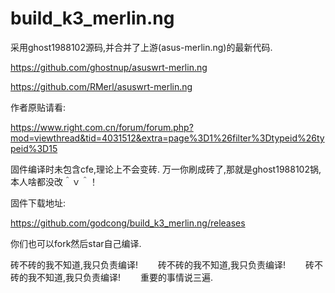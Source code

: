 # build_k3_merlin.ng

采用ghost1988102源码,并合并了上游(asus-merlin.ng)的最新代码.


https://github.com/ghostnup/asuswrt-merlin.ng


https://github.com/RMerl/asuswrt-merlin.ng

作者原贴请看:


https://www.right.com.cn/forum/forum.php?mod=viewthread&tid=4031512&extra=page%3D1%26filter%3Dtypeid%26typeid%3D15

固件编译时未包含cfe,理论上不会变砖.
万一你刷成砖了,那就是ghost1988102锅,本人啥都没改＾ｖ＾！


固件下载地址:

https://github.com/godcong/build_k3_merlin.ng/releases

你们也可以fork然后star自己编译.

砖不砖的我不知道,我只负责编译!　　
砖不砖的我不知道,我只负责编译!　　
砖不砖的我不知道,我只负责编译!　　
重要的事情说三遍.　　


